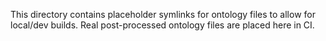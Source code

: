 This directory contains placeholder symlinks for ontology files to allow for local/dev builds. Real post-processed ontology files are placed here in CI.
